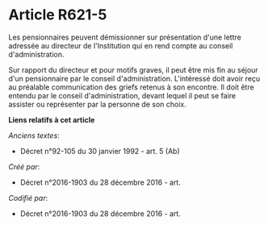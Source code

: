 # Article R621-5

Les pensionnaires peuvent démissionner sur présentation d'une lettre adressée au directeur de l'Institution qui en rend
compte au conseil d'administration.

Sur rapport du directeur et pour motifs graves, il peut être mis fin au séjour d'un pensionnaire par le conseil
d'administration. L'intéressé doit avoir reçu au préalable communication des griefs retenus à son encontre. Il doit être
entendu par le conseil d'administration, devant lequel il peut se faire assister ou représenter par la personne de son choix.

**Liens relatifs à cet article**

_Anciens textes_:

  - Décret n°92-105 du 30 janvier 1992 - art. 5 (Ab)

_Créé par_:

  - Décret n°2016-1903 du 28 décembre 2016 - art.

_Codifié par_:

  - Décret n°2016-1903 du 28 décembre 2016 - art.
